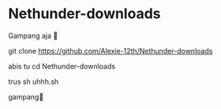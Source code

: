 # Nethunder-downloads
Gampang aja 🗿

git clone https://github.com/Alexie-12th/Nethunder-downloads

abis tu cd Nethunder-downloads

trus sh uhhh.sh

gampang🗿
